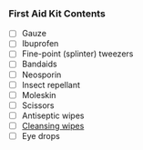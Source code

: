 ### First Aid Kit Contents

- [ ] Gauze
- [ ] Ibuprofen
- [ ] Fine-point (splinter) tweezers
- [ ] Bandaids
- [ ] Neosporin
- [ ] Insect repellant
- [ ] Moleskin
- [ ] Scissors
- [ ] Antiseptic wipes
- [ ] [Cleansing wipes](http://www.amazon.com/Wet-Ones-4723-Antibacterial-Towelettes/dp/B005NJW3CQ/ref=sr_1_4?ie=UTF8&qid=1463944859&sr=8-4&keywords=wet+ones)
- [ ] Eye drops
